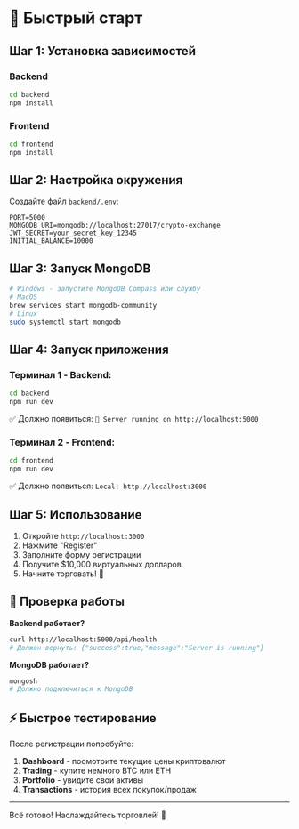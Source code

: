 # 🚀 Быстрый старт

## Шаг 1: Установка зависимостей

### Backend
```bash
cd backend
npm install
```

### Frontend
```bash
cd frontend
npm install
```

## Шаг 2: Настройка окружения

Создайте файл `backend/.env`:
```env
PORT=5000
MONGODB_URI=mongodb://localhost:27017/crypto-exchange
JWT_SECRET=your_secret_key_12345
INITIAL_BALANCE=10000
```

## Шаг 3: Запуск MongoDB

```bash
# Windows - запустите MongoDB Compass или службу
# MacOS
brew services start mongodb-community
# Linux
sudo systemctl start mongodb
```

## Шаг 4: Запуск приложения

### Терминал 1 - Backend:
```bash
cd backend
npm run dev
```
✅ Должно появиться: `🚀 Server running on http://localhost:5000`

### Терминал 2 - Frontend:
```bash
cd frontend
npm run dev
```
✅ Должно появиться: `Local: http://localhost:3000`

## Шаг 5: Использование

1. Откройте `http://localhost:3000`
2. Нажмите "Register"
3. Заполните форму регистрации
4. Получите $10,000 виртуальных долларов
5. Начните торговать! 🎉

## 📝 Проверка работы

**Backend работает?**
```bash
curl http://localhost:5000/api/health
# Должен вернуть: {"success":true,"message":"Server is running"}
```

**MongoDB работает?**
```bash
mongosh
# Должно подключиться к MongoDB
```

## ⚡ Быстрое тестирование

После регистрации попробуйте:
1. **Dashboard** - посмотрите текущие цены криптовалют
2. **Trading** - купите немного BTC или ETH
3. **Portfolio** - увидите свои активы
4. **Transactions** - история всех покупок/продаж

---

Всё готово! Наслаждайтесь торговлей! 🎯